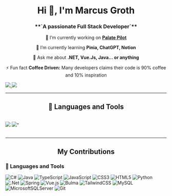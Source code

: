 <h1 align="center">
  Hi 👋, I'm Marcus Groth
</h1>

<h3 align="center">
  **`A passionate Full Stack Developer`**
</h3>

<div align="center">
 
  🔭 I’m currently working on **[Palate Pilot](https://github.com/rodercode/PalatePilot)**
  
  🌱 I’m currently learning **Pinia, ChatGPT, Notion**
  
  💬 Ask me about **.NET, Vue.Js, Java... or anything**
  
  ⚡ Fun fact **Coffee Driven:** Many developers claims their code is 90% coffee and 10% inspiration

</div>

<div algin="center">
  <a href="mailto:rodersnow@gmail.com">
    <img src="https://img.shields.io/badge/Gmail-333333?style=for-the-badge&logo=gmail&logoColor=red" />  
  </a>
  <a href="www.linkedin.com/in/groth-marcus">
    <img src="https://img.shields.io/badge/LinkedIn-0077B5?style=for-the-badge&logo=linkedin&logoColor=white" target="_blank" />
  </a>
</div>

<hr/>

<h2 align="center"> 🧰 Languages and Tools </h2>
<br/>
<div algin="center">
  <img src="https://skillicons.dev/icons?i=vue,bulmacss,html,css,vscode,github,figma,tailwind,git" />
  <img src="https://skillicons.dev/icons?i=python,javascript,typescript,c++,java,mysql" />"
</div>

<br/>
<hr/>

<div align="center">
  <h2> My Contributions </h2>
</div>





### 🧰 Languages and Tools

![C#](https://img.shields.io/badge/c%23-%23239120.svg?style=for-the-badge&logo=csharp&logoColor=white) ![Java](https://img.shields.io/badge/java-%23ED8B00.svg?style=for-the-badge&logo=openjdk&logoColor=white) ![TypeScript](https://img.shields.io/badge/typescript-%23007ACC.svg?style=for-the-badge&logo=typescript&logoColor=white) ![JavaScript](https://img.shields.io/badge/javascript-%23323330.svg?style=for-the-badge&logo=javascript&logoColor=%23F7DF1E) ![CSS3](https://img.shields.io/badge/css3-%231572B6.svg?style=for-the-badge&logo=css3&logoColor=white) ![HTML5](https://img.shields.io/badge/html5-%23E34F26.svg?style=for-the-badge&logo=html5&logoColor=white) ![Python](https://img.shields.io/badge/python-3670A0?style=for-the-badge&logo=python&logoColor=ffdd54) ![.Net](https://img.shields.io/badge/.NET-5C2D91?style=for-the-badge&logo=.net&logoColor=white) ![Spring](https://img.shields.io/badge/spring-%236DB33F.svg?style=for-the-badge&logo=spring&logoColor=white) ![Vue.js](https://img.shields.io/badge/vue.js-%2335495e.svg?style=for-the-badge&logo=vuedotjs&logoColor=%234FC08D) ![Bulma](https://img.shields.io/badge/bulma-00D0B1?style=for-the-badge&logo=bulma&logoColor=white) ![TailwindCSS](https://img.shields.io/badge/tailwindcss-%2338B2AC.svg?style=for-the-badge&logo=tailwind-css&logoColor=white) ![MySQL](https://img.shields.io/badge/mysql-4479A1.svg?style=for-the-badge&logo=mysql&logoColor=white) ![MicrosoftSQLServer](https://img.shields.io/badge/Microsoft%20SQL%20Server-CC2927?style=for-the-badge&logo=microsoft%20sql%20server&logoColor=white) ![Git](https://img.shields.io/badge/git-%23F05033.svg?style=for-the-badge&logo=git&logoColor=white)
<br />
